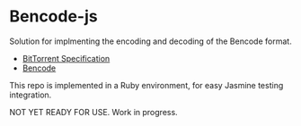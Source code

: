 # Bencode-js

Solution for implmenting the encoding and decoding of the Bencode
format.

* [BitTorrent Specification](http://wiki.theory.org/BitTorrentSpecification)
* [Bencode](http://en.wikipedia.org/wiki/Bencode)

This repo is implemented in a Ruby environment, for easy Jasmine testing
integration.

NOT YET READY FOR USE. Work in progress.
